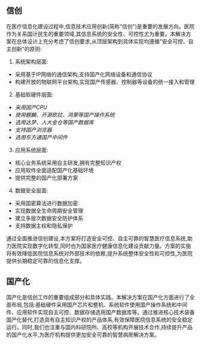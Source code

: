## 信创
在医疗信息化建设过程中,信息技术应用创新(简称"信创")是重要的发展方向。医院作为关系国计民生的重要领域,其信息系统的安全性、可控性尤为重要。本解决方案在总体设计上充分考虑了信创要求,从顶层架构到具体实现均遵循"安全可控、自主创新"的原则:

1. 系统架构层面:
- 采用基于IP网络的通信架构,支持国产化网络设备和通信协议
- 构建开放的物联网平台架构,实现国产传感器、控制器等设备的统一接入和管理

2. 基础软硬件层面:
- *采用国产CPU*
- *使用麒麟、开源欧拉、鸿蒙等国产操作系统*
- *选用达梦、人大金仓等国产数据库*
- *支持国产浏览器*
- *选用东方通国产中间件*

3. 应用系统层面:
- 核心业务系统采用自主研发,拥有完整知识产权
- 应用软件全面适配国产化基础环境
- 提供完整的国产化部署方案

4. 数据安全层面:
- 采用国密算法进行数据加密
- 实现数据全生命周期安全管理
- 建立多层次数据安全防护体系
- 支持数据主权和隐私保护


通过全面推进信创建设,本方案将打造安全可控、自主可靠的智慧医疗信息系统,助力医院实现数字化转型,同时也为国家医疗健康信息化建设贡献力量。方案的实施将有效降低医院信息系统对外部技术的依赖,提升系统整体安全性和可控性,为医院提供长期稳定可靠的信息化支撑。


## 国产化
国产化是信创工作的重要组成部分和具体实践。本解决方案在国产化方面进行了全面布局,包括:基础硬件采用国产芯片和整机、系统软件使用国产操作系统和中间件、应用软件实现自主可控、数据存储选用国产数据库等。通过推进核心技术装备国产化替代,打造具有自主知识产权的产品体系,有效保障医院信息系统的安全稳定运行。同时,我们也注重与国内科研院所、高校等机构开展技术合作,持续提升产品的国产化水平,为医疗机构提供更加安全可靠的智慧病房解决方案。



